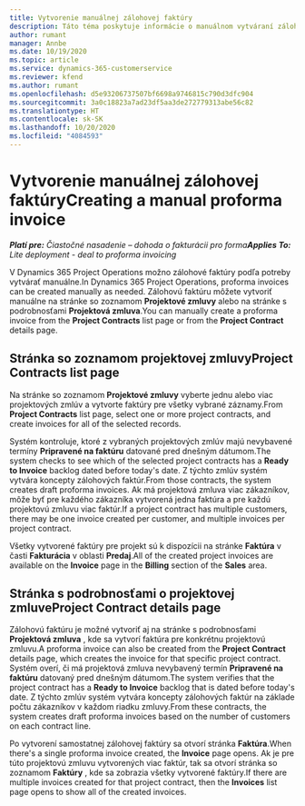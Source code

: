 ```yaml
---
title: Vytvorenie manuálnej zálohovej faktúry
description: Táto téma poskytuje informácie o manuálnom vytváraní zálohovej faktúry v Project Operations.
author: rumant
manager: Annbe
ms.date: 10/19/2020
ms.topic: article
ms.service: dynamics-365-customerservice
ms.reviewer: kfend
ms.author: rumant
ms.openlocfilehash: d5e93206737507bf6698a9746815c790d3dfc904
ms.sourcegitcommit: 3a0c18823a7ad23df5aa3de272779313abe56c82
ms.translationtype: HT
ms.contentlocale: sk-SK
ms.lasthandoff: 10/20/2020
ms.locfileid: "4084593"
---
```

# <a name="creating-a-manual-proforma-invoice"></a><span data-ttu-id="8a4c2-103">Vytvorenie manuálnej zálohovej faktúry</span><span class="sxs-lookup"><span data-stu-id="8a4c2-103">Creating a manual proforma invoice</span></span>

<span data-ttu-id="8a4c2-104">_**Platí pre:** Čiastočné nasadenie – dohoda o fakturácii pro forma_</span><span class="sxs-lookup"><span data-stu-id="8a4c2-104">_**Applies To:** Lite deployment - deal to proforma invoicing_</span></span>

<span data-ttu-id="8a4c2-105">V Dynamics 365 Project Operations možno zálohové faktúry podľa potreby vytvárať manuálne.</span><span class="sxs-lookup"><span data-stu-id="8a4c2-105">In Dynamics 365 Project Operations, proforma invoices can be created manually as needed.</span></span> <span data-ttu-id="8a4c2-106">Zálohovú faktúru môžete vytvoriť manuálne na stránke so zoznamom **Projektové zmluvy** alebo na stránke s podrobnosťami **Projektová zmluva**.</span><span class="sxs-lookup"><span data-stu-id="8a4c2-106">You can manually create a proforma invoice from the **Project Contracts** list page or from the **Project Contract** details page.</span></span>

##  <a name="project-contracts-list-page"></a><span data-ttu-id="8a4c2-107">Stránka so zoznamom projektovej zmluvy</span><span class="sxs-lookup"><span data-stu-id="8a4c2-107">Project Contracts list page</span></span>

<span data-ttu-id="8a4c2-108">Na stránke so zoznamom **Projektové zmluvy** vyberte jednu alebo viac projektových zmlúv a vytvorte faktúry pre všetky vybrané záznamy.</span><span class="sxs-lookup"><span data-stu-id="8a4c2-108">From **Project Contracts** list page, select one or more project contracts, and create invoices for all of the selected records.</span></span>

<span data-ttu-id="8a4c2-109">Systém kontroluje, ktoré z vybraných projektových zmlúv majú nevybavené termíny **Pripravené na faktúru** datované pred dnešným dátumom.</span><span class="sxs-lookup"><span data-stu-id="8a4c2-109">The system checks to see which of the selected project contracts has a **Ready to Invoice** backlog  dated before today's date.</span></span> <span data-ttu-id="8a4c2-110">Z týchto zmlúv systém vytvára koncepty zálohových faktúr.</span><span class="sxs-lookup"><span data-stu-id="8a4c2-110">From those contracts, the system creates draft proforma invoices.</span></span> <span data-ttu-id="8a4c2-111">Ak má projektová zmluva viac zákazníkov, môže byť pre každého zákazníka vytvorená jedna faktúra a pre každú projektovú zmluvu viac faktúr.</span><span class="sxs-lookup"><span data-stu-id="8a4c2-111">If a project contract has multiple customers, there may be one invoice created per customer, and multiple invoices per project contract.</span></span>

<span data-ttu-id="8a4c2-112">Všetky vytvorené faktúry pre projekt sú k dispozícii na stránke **Faktúra** v časti **Fakturácia** v oblasti **Predaj**.</span><span class="sxs-lookup"><span data-stu-id="8a4c2-112">All of the created project invoices are available on the **Invoice** page in the **Billing** section of the **Sales** area.</span></span>

## <a name="project-contract-details-page"></a><span data-ttu-id="8a4c2-113">Stránka s podrobnosťami o projektovej zmluve</span><span class="sxs-lookup"><span data-stu-id="8a4c2-113">Project Contract details page</span></span>

<span data-ttu-id="8a4c2-114">Zálohovú faktúru je možné vytvoriť aj na stránke s podrobnosťami **Projektová zmluva** , kde sa vytvorí faktúra pre konkrétnu projektovú zmluvu.</span><span class="sxs-lookup"><span data-stu-id="8a4c2-114">A proforma invoice can also be created from the **Project Contract** details page, which creates the invoice for that specific project contract.</span></span> <span data-ttu-id="8a4c2-115">Systém overí, či má projektová zmluva nevybavený termín **Pripravené na faktúru** datovaný pred dnešným dátumom.</span><span class="sxs-lookup"><span data-stu-id="8a4c2-115">The system verifies that the project contract has a **Ready to Invoice** backlog that is dated before today's date.</span></span> <span data-ttu-id="8a4c2-116">Z týchto zmlúv systém vytvára koncepty zálohových faktúr na základe počtu zákazníkov v každom riadku zmluvy.</span><span class="sxs-lookup"><span data-stu-id="8a4c2-116">From these contracts, the system creates draft proforma invoices based on the number of customers on each contract line.</span></span>

<span data-ttu-id="8a4c2-117">Po vytvorení samostatnej zálohovej faktúry sa otvorí stránka **Faktúra**.</span><span class="sxs-lookup"><span data-stu-id="8a4c2-117">When there's a single proforma invoice created, the **Invoice** page opens.</span></span> <span data-ttu-id="8a4c2-118">Ak je pre túto projektovú zmluvu vytvorených viac faktúr, tak sa otvorí stránka so zoznamom **Faktúry** , kde sa zobrazia všetky vytvorené faktúry.</span><span class="sxs-lookup"><span data-stu-id="8a4c2-118">If there are multiple invoices created for that project contract, then the **Invoices** list page opens to show all of the created invoices.</span></span>
